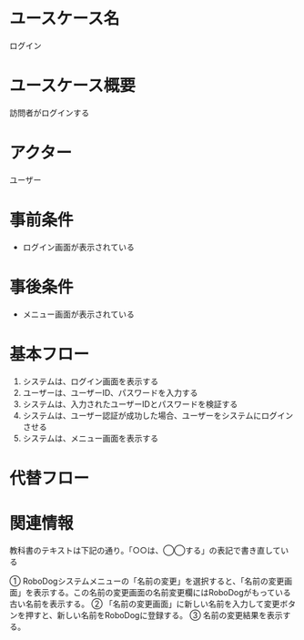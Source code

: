 # ユースケース名
ログイン
# ユースケース概要
訪問者がログインする
# アクター
ユーザー
# 事前条件
- ログイン画面が表示されている
# 事後条件
- メニュー画面が表示されている
# 基本フロー
1. システムは、ログイン画面を表示する
2. ユーザーは、ユーザーID、パスワードを入力する
3. システムは、入力されたユーザーIDとパスワードを検証する
4. システムは、ユーザー認証が成功した場合、ユーザーをシステムにログインさせる
5. システムは、メニュー画面を表示する

# 代替フロー

# 関連情報
教科書のテキストは下記の通り。「○○は、◯◯する」の表記で書き直している

① RoboDogシステムメニューの「名前の変更」を選択すると、「名前の変更画面」を表示する。この名前の変更画面の名前変更欄にはRoboDogがもっている古い名前を表示する。
② 「名前の変更画面」に新しい名前を入力して変更ボタンを押すと、新しい名前をRoboDogに登録する。
③ 名前の変更結果を表示する。
